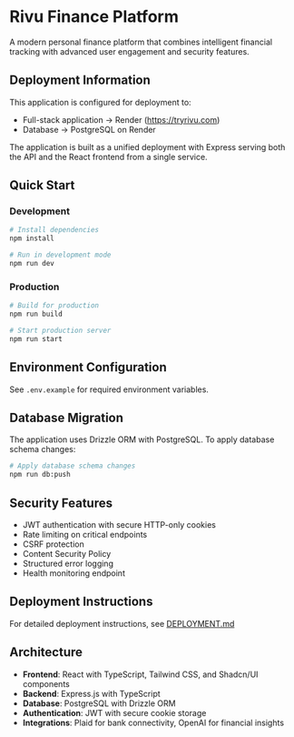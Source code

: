 # Rivu Finance Platform

A modern personal finance platform that combines intelligent financial tracking with advanced user engagement and security features.

## Deployment Information

This application is configured for deployment to:
- Full-stack application → Render (https://tryrivu.com)
- Database → PostgreSQL on Render

The application is built as a unified deployment with Express serving both the API and the React frontend from a single service.

## Quick Start

### Development
```bash
# Install dependencies
npm install

# Run in development mode
npm run dev
```

### Production
```bash
# Build for production
npm run build

# Start production server
npm run start
```

## Environment Configuration

See `.env.example` for required environment variables.

## Database Migration

The application uses Drizzle ORM with PostgreSQL. To apply database schema changes:

```bash
# Apply database schema changes
npm run db:push
```

## Security Features

- JWT authentication with secure HTTP-only cookies
- Rate limiting on critical endpoints
- CSRF protection
- Content Security Policy
- Structured error logging
- Health monitoring endpoint

## Deployment Instructions

For detailed deployment instructions, see [DEPLOYMENT.md](./DEPLOYMENT.md)

## Architecture

- **Frontend**: React with TypeScript, Tailwind CSS, and Shadcn/UI components
- **Backend**: Express.js with TypeScript
- **Database**: PostgreSQL with Drizzle ORM
- **Authentication**: JWT with secure cookie storage
- **Integrations**: Plaid for bank connectivity, OpenAI for financial insights